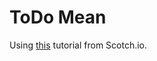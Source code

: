 # ToDo Mean

Using [this](https://scotch.io/tutorials/creating-a-single-page-todo-app-with-node-and-angular) tutorial from Scotch.io.
